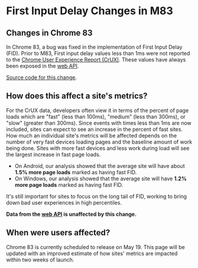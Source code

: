 # First Input Delay Changes in M83

## Changes in Chrome 83

In Chrome 83, a bug was fixed in the implementation of First Input Delay (FID).
Prior to M83, First input delay values less than 1ms were not reported to the
[Chrome User Experience Report (CrUX)](https://developers.google.com/web/tools/chrome-user-experience-report).
These values have always been exposed in the
[web API](https://github.com/WICG/event-timing#first-input-timing).

[Source code for this change](https://chromium-review.googlesource.com/c/chromium/src/+/2112983).

## How does this affect a site's metrics?

For the CrUX data, developers often view it in terms of the percent of page
loads which are "fast" (less than 100ms), "medium" (less than 300ms), or "slow"
(greater than 300ms). Since events with times less than 1ms are now included,
sites can expect to see an increase in the percent of fast sites. How much an
individual site's metrics will be affected depends on the number of very fast
devices loading pages and the baseline amount of work being done. Sites with
more fast devices and less work during load will see the largest increase in
fast page loads.

* On Android, our analysis showed that the average site will have about
  **1.5% more page loads** marked as having fast FID.
* On Windows, our analysis showed that the average site will have
  **1.2% more page loads** marked as having fast FID.

It's still important for sites to focus on the long tail of FID, working to
bring down bad user experiences in high percentiles.

**Data from the [web API](https://github.com/WICG/event-timing#first-input-timing)
is unaffected by this change.**

## When were users affected?

Chrome 83 is currently scheduled to release on May 19. This page will be updated
with an improved estimate of how sites' metrics are impacted within two weeks of
launch.
